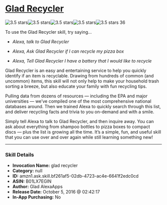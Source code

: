 # [Glad Recycler](http://alexa.amazon.com/#skills/amzn1.ask.skill.bf261af5-02db-4723-ac4e-6641f2edc0cd)
![3.5 stars](../../images/ic_star_black_18dp_1x.png)![3.5 stars](../../images/ic_star_black_18dp_1x.png)![3.5 stars](../../images/ic_star_black_18dp_1x.png)![3.5 stars](../../images/ic_star_half_black_18dp_1x.png)![3.5 stars](../../images/ic_star_border_black_18dp_1x.png) 36

To use the Glad Recycler skill, try saying...

* *Alexa, talk to Glad Recycler*

* *Alexa, Ask Glad Recycler if I can recycle my pizza box*

* *Alexa, Tell Glad Recycler I have a battery that I would like to recycle*

Glad Recycler is an easy and entertaining service to help you quickly identify if an item is recyclable. Drawing from hundreds of common (and uncommon) items, this skill will not only help to make your household trash sorting a breeze, but also educate your family with fun recycling tips.
 
Pulling data from dozens of resources — including the EPA and major universities — we’ve compiled one of the most comprehensive national databases around. Then we trained Alexa to quickly search through this list, and deliver recycling facts and trivia to you on-demand and with a smile.
 
Simply tell Alexa to talk to Glad Recycler, and then inquire away. You can ask about everything from shampoo bottles to pizza boxes to compact discs — plus the list is growing all the time. It’s a simple, fun, and useful skill that you can use over and over again while still learning something new!

***

### Skill Details

* **Invocation Name:** glad recycler
* **Category:** null
* **ID:** amzn1.ask.skill.bf261af5-02db-4723-ac4e-6641f2edc0cd
* **ASIN:** B01LX7EGIN
* **Author:** Glad AlexaApps
* **Release Date:** October 5, 2016 @ 02:42:17
* **In-App Purchasing:** No
